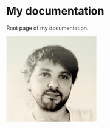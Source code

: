 # My documentation

Root page of my documentation.

![My good friend-self](.gitbook/assets/me.png)


